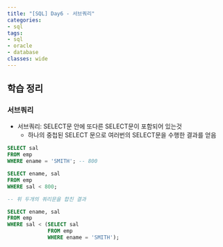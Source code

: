 ```yaml
---
title: "[SQL] Day6 - 서브쿼리"
categories:
- sql
tags:
- sql
- oracle
- database
classes: wide
---
```



## 학습 정리

### 서브쿼리

- 서브쿼리: SELECT문 안에 또다른 SELECT문이 포함되어 있는것
	- 하나의 중첩된 SELECT 문으로 여러번의 SELECT문을 수행한 결과를 얻음

```sql
SELECT sal
FROM emp
WHERE ename = 'SMITH'; -- 800

SELECT ename, sal
FROM emp
WHERE sal < 800;

-- 위 두개의 쿼리문을 합친 결과

SELECT ename, sal
FROM emp
WHERE sal < (SELECT sal
             FROM emp
             WHERE ename = 'SMITH');
```